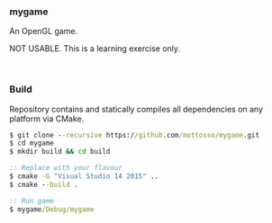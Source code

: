 ### mygame

An OpenGL game.

NOT USABLE. This is a learning exercise only.

<br>

### Build

Repository contains and statically compiles all dependencies on any platform via CMake.

```cmd
$ git clone --recursive https://github.com/mottosso/mygame.git
$ cd mygame
$ mkdir build && cd build

:: Replace with your flavour
$ cmake -G "Visual Studio 14 2015" ..
$ cmake --build .

:: Run game
$ mygame/Debug/mygame
```

